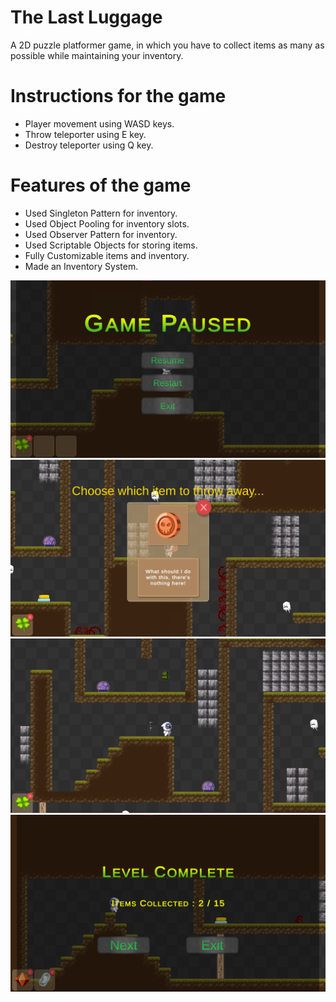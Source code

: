 # The Last Luggage
A 2D puzzle platformer game, in which you have to collect items as many as possible while maintaining your inventory.

# Instructions for the game
- Player movement using WASD keys.
- Throw teleporter using E key.
- Destroy teleporter using Q key.

# Features of the game
- Used Singleton Pattern for inventory.
- Used Object Pooling for inventory slots.
- Used Observer Pattern for inventory.
- Used Scriptable Objects for storing items.
- Fully Customizable items and inventory.
- Made an Inventory System.

![](Images/1.png)
![](Images/2.png)
![](Images/3.png)
![](Images/4.png)
